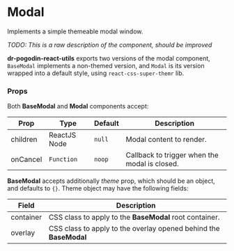 # Modal

Implements a simple themeable modal window.

*TODO: This is a raw description of the component, should be improved*

**dr-pogodin-react-utils** exports two versions of the modal component,
`BaseModal` implements a non-themed version, and `Modal` is its version
wrapped into a default style, using `react-css-super-themr` lib.

### Props

Both **BaseModal** and **Modal** components accept:

| Prop | Type | Default | Description |
| --- | --- | --- | --- |
| children | ReactJS Node | `null` | Modal content to render.|
| onCancel | `Function` | `noop` | Callback to trigger when the modal is closed. |

**BaseModal** accepts additionally _theme_ prop, which should be an object,
and defaults to `{}`. Theme object may have the following fields:

| Field | Description |
| --- | --- |
| container | CSS class to apply to the **BaseModal** root container. |
| overlay | CSS class to apply to the overlay opened behind the **BaseModal** |


